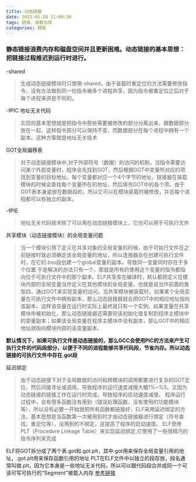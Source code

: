 ```yaml
---
title: 动态链接
date: 2023-05-28 11:09:30
tags: 链接、装载与库
categories: 随笔
---
```



### 静态链接浪费内存和磁盘空间并且更新困难。动态链接的基本思想： 把链接过程推迟到运行时进行。

-shared
>生成动态链接模块时只使用-shared，由于装载时重定位的方法需要修改指令，没有办法做到同一份指令被多个进程共享，因为指令被重定位之后对于每个进程来讲是不同的。

-fPIC 地址无关代码
>实现的基本思想就是把指令中那些需要被修改的部分分离出来，跟数据部分放在一起，这样指令部分可以保持不变，而数据部分在每个进程中拥有一个副本。这种方案就是地址无关技术

GOT全局偏移表
>对于动态链接模块中,对于外部符号（数据）的访问的机制，当指令需要访问某个外部变量时，程序会先找到GOT，然后根据GOT中变量所对应的项找到变量的目标地址。每个变量都对应一个4个字节的地址，链接器在装载模块的时候会查找每个变量所在的地址，然后填充GOT中的各个项。由于GOT表本身是放在数据段的，所以它可以在模块装载时被修改，并且每个进程都可以有独立的副本。

-fPIE
>地址无关代码技术除了可以用在动态链接模块上，它也可以用于可执行文件

共享模块（动态链接模块）的全局变量问题
>当一个模块引用了定义在共享对象的全局变量的时候，由于可执行文件在之前链接时就必须确定该全局变量的地址，所以连接器会在创建可执行文件时，在它的.bss段创建一个global变量的副本。导致同一变量同时存在于多个位置
>于是解决的办法只有一个，那就是所有的使用这个变量的指令都指向位于可执行文件中的那个副本。ELF共享库在编译时，默认都把定义在模块内部的全局变量当作定义在其他模块的全局变量，也就是说当作前面的类型四，通过GOT来实现变量的访问。当共享模块被装载时，如果某个全局变量在可执行文件中拥有副本，那么动态链接器就会把GOT中的相应地址指向该副本，这样该变量在运行时实际上最终就只有一个实例。如果变量在共享模块中被初始化，那么动态链接器还需要将该初始化值复制到程序主模块中的变量副本；如果该全局变量在程序主模块中没有副本，那么GOT中的相应地址就指向模块内部的该变量副本。

**默认情况下，如果可执行文件是动态链接的，那么GCC会使用PIC的方法来产生可执行文件的代码段部分，以便于不同的进程能够共享代码段，节省内存。所以动态链接的可执行文件中存在.got段**

延迟绑定
>由于动态链接下对于全局数据的访问和跨模块的调用都要进行复杂的GOT定位，然后间接寻址或调用，导致程序的运行速度减慢大概1%~%5。又因为动态链接的链接工作在运行时完成，导致程序的启动速度减慢。
程序运行过程中，会有很多函数没有用到（错误处理函数，没有使用的功能模块等），所以没有必要一开始就把所有函数都链接好，ELF采用延迟绑定的方法，基本思想是当函数第一次被用到时才由动态链接器进行绑定（符号查找，重定位等），没用到的不绑定。这提高了程序的启动速度。
ELF使用PLT（Procedure Linkage Table）来实现延迟绑定,它使用了一些很精巧的指令序列来完成

ELF将GOT拆分成了两个表.got和.got.plt，其中.got用来保存全局变量引用的地址，.got.plt用来保存函数引用的地址
PLT在ELF文件中以独立的段存放，段名通常叫做.plt，因为它本身是一些地址无关代码，所以可以跟代码段合并成同一个可读可写可执行的“Segment"被载入内存
[参考链接](https://markrepo.github.io/kernel/2018/08/19/dynamic-link/)